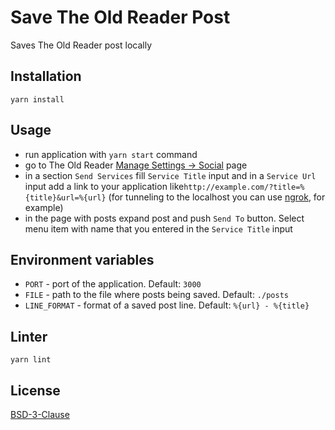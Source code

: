 # Save The Old Reader Post

Saves The Old Reader post locally


## Installation

    yarn install


## Usage

  * run application with `yarn start` command
  * go to The Old Reader [Manage Settings -> Social](https://theoldreader.com/users/edit/social) page
  * in a section `Send Services` fill `Service Title` input and
    in a `Service Url` input add a link to your application like`http://example.com/?title=%{title}&url=%{url}`
    (for tunneling to the localhost you can use [ngrok](https://ngrok.com), for example)
  * in the page with posts expand post and push `Send To` button. Select menu item with name that you entered
    in the `Service Title` input


## Environment variables

  * `PORT` - port of the application. Default: `3000`
  * `FILE` - path to the file where posts being saved. Default: `./posts`
  * `LINE_FORMAT` - format of a saved post line. Default: `%{url} - %{title}`


## Linter

    yarn lint


## License

[BSD-3-Clause](LICENSE)
